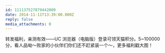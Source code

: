 ```yaml
---
id: 111137527879442009
date: 2014-11-11T13:39:00.000Z
reply: false
media_attachments: 0
---
```


转发福利，亲测有效——UC 浏览器（电脑版）登录可领天猫积分。5~100000 分，看人品呦～败家的小伙伴们你们还不赶紧装一个～，更多福利戳大图！ ​​​​

